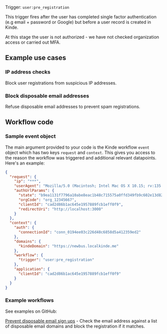 
Trigger: `user:pre_registration`

This trigger fires after the user has completed single factor authentication (e.g email + password or Google) but before a user record is created in Kinde.

<Aside type="warning">

At this stage the user is not authorized - we have not checked organization access or carried out MFA.

</Aside>

## Example use cases

### IP address checks

Block user registrations from suspicious IP addresses.

### Block disposable email addresses

Refuse disposable email addresses to prevent spam registrations.

## Workflow code

### Sample event object

The main argument provided to your code is the Kinde workflow `event` object which has two keys `request` and `context`. This gives you access to the reason the workflow was triggered and additional relevant datapoints. Here's an example:

```json
{
  "request": {
    "ip": "***",
    "userAgent": "Mozilla/5.0 (Macintosh; Intel Mac OS X 10.15; rv:135.0) Gecko/20100101 Firefox/135.0",
    "authUrlParams": {
      "state": "b9ea1131f7796a10abe8eac1b48c715575a0ffd349fb9c602e13d824",
      "orgCode": "org_12345667",
      "clientId": "cad2d86b1ac645e1957889fcb1eff0f9",
      "redirectUri": "http://localhost:3000"
    }
  },
  "context": {
    "auth": {
      "connectionId": "conn_0194ee03c226d48c6858d5a412359ed2"
    },
    "domains": {
      "kindeDomain": "https://newbus.localkinde.me"
    },
    "workflow": {
      "trigger": "user:pre_registration"
    },
    "application": {
      "clientId": "cad2d86b1ac645e1957889fcb1eff0f9"
    }
  }
}
```

### Example workflows

See examples on GitHub:

[Prevent disposable email sign ups](https://github.com/kinde-starter-kits/workflow-examples/blob/main/preUserRegistration/blockDisposableEmails.ts) - Check the email address against a list of disposable email domains and block the registration if it matches.
